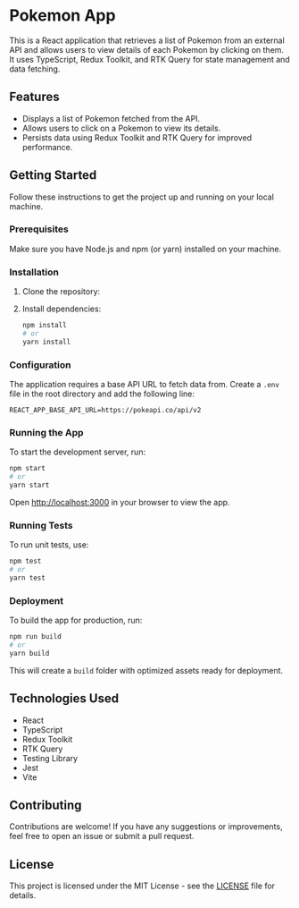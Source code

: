 # Pokemon App

This is a React application that retrieves a list of Pokemon from an external API and allows users to view details of each Pokemon by clicking on them. It uses TypeScript, Redux Toolkit, and RTK Query for state management and data fetching.

## Features

- Displays a list of Pokemon fetched from the API.
- Allows users to click on a Pokemon to view its details.
- Persists data using Redux Toolkit and RTK Query for improved performance.

## Getting Started

Follow these instructions to get the project up and running on your local machine.

### Prerequisites

Make sure you have Node.js and npm (or yarn) installed on your machine.

### Installation

1. Clone the repository:

2. Install dependencies:
   ```bash
   npm install
   # or
   yarn install
   ```

### Configuration

The application requires a base API URL to fetch data from. Create a `.env` file in the root directory and add the following line:

```dotenv
REACT_APP_BASE_API_URL=https://pokeapi.co/api/v2
```

### Running the App

To start the development server, run:

```bash
npm start
# or
yarn start
```

Open [http://localhost:3000](http://localhost:3000) in your browser to view the app.

### Running Tests

To run unit tests, use:

```bash
npm test
# or
yarn test
```

### Deployment

To build the app for production, run:

```bash
npm run build
# or
yarn build
```

This will create a `build` folder with optimized assets ready for deployment.

## Technologies Used

- React
- TypeScript
- Redux Toolkit
- RTK Query
- Testing Library
- Jest
- Vite

## Contributing

Contributions are welcome! If you have any suggestions or improvements, feel free to open an issue or submit a pull request.

## License

This project is licensed under the MIT License - see the [LICENSE](LICENSE) file for details.
